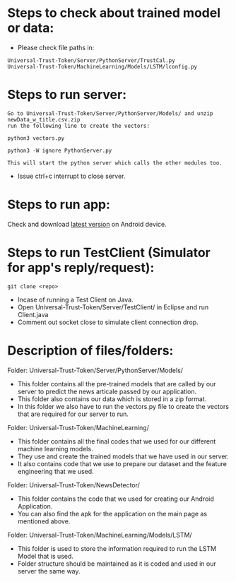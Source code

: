 Steps to check about trained model or data:
=====
- Please check file paths in:
```
Universal-Trust-Token/Server/PythonServer/TrustCal.py
Universal-Trust-Token/MachineLearning/Models/LSTM/lconfig.py
```

Steps to run server:
=====
```
Go to Universal-Trust-Token/Server/PythonServer/Models/ and unzip newData_w_title.csv.zip
run the following line to create the vectors:

python3 vectors.py

python3 -W ignore PythonServer.py

This will start the python server which calls the other modules too.
```
- Issue ctrl+c interrupt to close server.

Steps to run app:
=====
Check and download [latest version](https://github.com/bairuiz/Universal-Trust-Token/blob/master/NewsDetector.apk) on Android device.

Steps to run TestClient (Simulator for app's reply/request):
=====
```
git clone <repo>
```
- Incase of running a Test Client on Java.
- Open Universal-Trust-Token/Server/TestClient/ in Eclipse and run Client.java
- Comment out socket close to simulate client connection drop.

Description of files/folders:
=====

Folder: Universal-Trust-Token/Server/PythonServer/Models/
- This folder contains all the pre-trained models that are called by our server to predict the news articale passed by our application.
- This folder also contains our data which is stored in a zip format.
- In this folder we also have to run the vectors.py file to create the vectors that are required for our server to run.

Folder: Universal-Trust-Token/MachineLearning/
- This folder contains all the final codes that we used for our different machine learning models.
- They use and create the trained models that we have used in our server.
- It also contains code that we use to prepare our dataset and the feature engineering that we used.

Folder: Universal-Trust-Token/NewsDetector/
- This folder contains the code that we used for creating our Android Application.
- You can also find the apk for the application on the main page as mentioned above.

Folder: Universal-Trust-Token/MachineLearning/Models/LSTM/
- This folder is used to store the information required to run the LSTM Model that is used.
- Folder structure should be maintained as it is coded and used in our server the same way.
